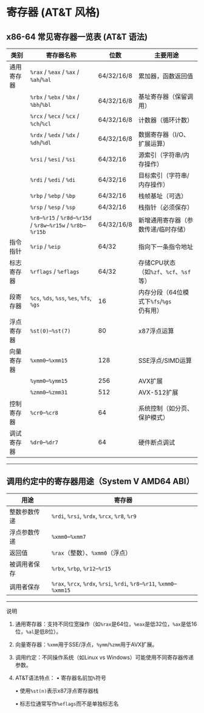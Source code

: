 # 寄存器 (AT&T 风格)

## x86-64 常见寄存器一览表 (AT&T 语法)

| 类别         | 寄存器名称       | 位数 | 主要用途 |
|------------------|---------------------|---------|-------------|
| 通用寄存器   | `%rax` / `%eax` / `%ax` / `%ah`/`%al` | 64/32/16/8 | 累加器，函数返回值 |
|                 | `%rbx` / `%ebx` / `%bx` / `%bh`/`%bl` | 64/32/16/8 | 基址寄存器（保留调用） |
|                 | `%rcx` / `%ecx` / `%cx` / `%ch`/`%cl` | 64/32/16/8 | 计数器（循环计数） |
|                 | `%rdx` / `%edx` / `%dx` / `%dh`/`%dl` | 64/32/16/8 | 数据寄存器（I/O、扩展运算） |
|                 | `%rsi` / `%esi` / `%si` | 64/32/16 | 源索引（字符串/内存操作） |
|                 | `%rdi` / `%edi` / `%di` | 64/32/16 | 目标索引（字符串/内存操作） |
|                 | `%rbp` / `%ebp` / `%bp` | 64/32/16 | 栈帧基址（可选） |
|                 | `%rsp` / `%esp` / `%sp` | 64/32/16 | 栈指针（必须保存） |
|                 | `%r8`–`%r15` / `%r8d`–`%r15d` / `%r8w`–`%r15w` / `%r8b`–`%r15b` | 64/32/16/8 | 新增通用寄存器（参数传递/临时存储） |
| 指令指针     | `%rip` / `%eip` | 64/32 | 指向下一条指令地址 |
| 标志寄存器   | `%rflags` / `%eflags` | 64/32 | 存储CPU状态（如`%zf`、`%cf`、`%sf`等） |
| 段寄存器     | `%cs`, `%ds`, `%ss`, `%es`, `%fs`, `%gs` | 16 | 内存分段（64位模式下`%fs`/`%gs`仍有用） |
| 浮点寄存器   | `%st(0)`–`%st(7)` | 80 | x87浮点运算 |
| 向量寄存器   | `%xmm0`–`%xmm15` | 128 | SSE浮点/SIMD运算 |
|                 | `%ymm0`–`%ymm15` | 256 | AVX扩展 |
|                 | `%zmm0`–`%zmm31` | 512 | AVX-512扩展 |
| 控制寄存器   | `%cr0`–`%cr8` | 64 | 系统控制（如分页、保护模式） |
| 调试寄存器   | `%dr0`–`%dr7` | 64 | 硬件断点调试 |

---

## 调用约定中的寄存器用途（System V AMD64 ABI）
| 用途         | 寄存器 |
|------------------|-----------|
| 整数参数传递 | `%rdi`, `%rsi`, `%rdx`, `%rcx`, `%r8`, `%r9` |
| 浮点参数传递 | `%xmm0`–`%xmm7` |
| 返回值       | `%rax`（整数）、`%xmm0`（浮点） |
| 被调用者保存 | `%rbx`, `%rbp`, `%r12`–`%r15` |
| 调用者保存   | `%rax`, `%rcx`, `%rdx`, `%rsi`, `%rdi`, `%r8`–`%r11`, `%xmm0`–`%xmm15` |

---

说明
1. 通用寄存器：支持不同位宽操作（如`%rax`是64位，`%eax`是低32位，`%ax`是低16位，`%al`是低8位）。  
2. 向量寄存器：`%xmm`用于SSE/浮点，`%ymm`/`%zmm`用于AVX扩展。  
3. 调用约定：不同操作系统（如Linux vs Windows）可能使用不同寄存器传递参数。
4. AT&T语法特点：
   • 寄存器名前加`%`符号

   • 使用`%st(n)`表示x87浮点寄存器栈

   • 标志位通常写作`%eflags`而不是单独标志名